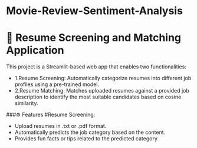 # Movie-Review-Sentiment-Analysis
# 📄 Resume Screening and Matching Application
This project is a Streamlit-based web app that enables two functionalities:

- 1.Resume Screening: Automatically categorize resumes into different job profiles using a pre-trained model.
- 2.Resume Matching: Matches uploaded resumes against a provided job description to identify the most suitable candidates based on cosine similarity.

###⚙️ Features
 #Resume Screening:
 - Upload resumes in .txt or .pdf format.
 - Automatically predicts the job category based on the content.
 - Provides fun facts or tips related to the predicted category.

